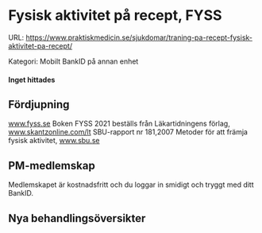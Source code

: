 # Fysisk aktivitet på recept, FYSS

URL: https://www.praktiskmedicin.se/sjukdomar/traning-pa-recept-fysisk-aktivitet-pa-recept/



Kategori: Mobilt BankID på annan enhet

#### Inget hittades

## Fördjupning

www.fyss.se Boken FYSS 2021 beställs från Läkartidningens förlag,
www.skantzonline.com/lt SBU-rapport nr 181,2007
Metoder för att främja fysisk aktivitet, www.sbu.se

## PM-medlemskap

Medlemskapet är kostnadsfritt och du loggar in smidigt och tryggt med ditt BankID.

## Nya behandlingsöversikter

